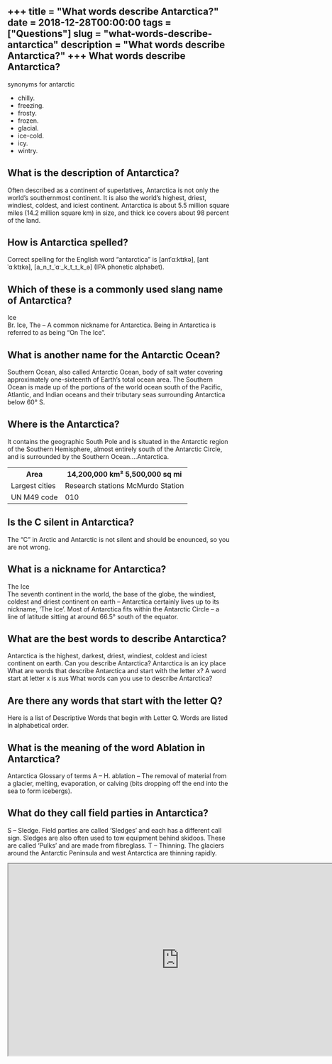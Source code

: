 +++
title = "What words describe Antarctica?"
date = 2018-12-28T00:00:00
tags = ["Questions"]
slug = "what-words-describe-antarctica"
description = "What words describe Antarctica?"
+++
What words describe Antarctica?
-------------------------------

synonyms for antarctic

- chilly.
- freezing.
- frosty.
- frozen.
- glacial.
- ice-cold.
- icy.
- wintry.

What is the description of Antarctica?
--------------------------------------

Often described as a continent of superlatives, Antarctica is not only the world’s southernmost continent. It is also the world’s highest, driest, windiest, coldest, and iciest continent. Antarctica is about 5.5 million square miles (14.2 million square km) in size, and thick ice covers about 98 percent of the land.

How is Antarctica spelled?
--------------------------

Correct spelling for the English word “antarctica” is \[antˈɑːktɪkə\], \[antˈɑːktɪkə\], \[a\_n\_t\_ˈɑː\_k\_t\_ɪ\_k\_ə\] (IPA phonetic alphabet).

Which of these is a commonly used slang name of Antarctica?
-----------------------------------------------------------

Ice  
Br. Ice, The – A common nickname for Antarctica. Being in Antarctica is referred to as being “On The Ice”.

What is another name for the Antarctic Ocean?
---------------------------------------------

Southern Ocean, also called Antarctic Ocean, body of salt water covering approximately one-sixteenth of Earth’s total ocean area. The Southern Ocean is made up of the portions of the world ocean south of the Pacific, Atlantic, and Indian oceans and their tributary seas surrounding Antarctica below 60° S.

Where is the Antarctica?
------------------------

It contains the geographic South Pole and is situated in the Antarctic region of the Southern Hemisphere, almost entirely south of the Antarctic Circle, and is surrounded by the Southern Ocean….Antarctica.

<table><tr><th>Area</th><th>14,200,000 km² 5,500,000 sq mi</th></tr><tr><td>Largest cities</td><td>Research stations McMurdo Station</td></tr><tr><td>UN M49 code</td><td>010</td></tr></table>

Is the C silent in Antarctica?
------------------------------

The “C” in Arctic and Antarctic is not silent and should be enounced, so you are not wrong.

What is a nickname for Antarctica?
----------------------------------

The Ice  
The seventh continent in the world, the base of the globe, the windiest, coldest and driest continent on earth – Antarctica certainly lives up to its nickname, ‘The Ice’. Most of Antarctica fits within the Antarctic Circle – a line of latitude sitting at around 66.5° south of the equator.

What are the best words to describe Antarctica?
-----------------------------------------------

Antarctica is the highest, darkest, driest, windiest, coldest and iciest continent on earth. Can you describe Antarctica? Antarctica is an icy place What are words that describe Antarctica and start with the letter x? A word start at letter x is xus What words can you use to describe Antarctica?

Are there any words that start with the letter Q?
-------------------------------------------------

Here is a list of Descriptive Words that begin with Letter Q. Words are listed in alphabetical order.

What is the meaning of the word Ablation in Antarctica?
-------------------------------------------------------

Antarctica Glossary of terms A – H. ablation – The removal of material from a glacier, melting, evaporation, or calving (bits dropping off the end into the sea to form icebergs).

What do they call field parties in Antarctica?
----------------------------------------------

S – Sledge. Field parties are called ‘Sledges’ and each has a different call sign. Sledges are also often used to tow equipment behind skidoos. These are called ‘Pulks’ and are made from fibreglass. T – Thinning. The glaciers around the Antarctic Peninsula and west Antarctica are thinning rapidly.

<iframe allow="accelerometer; autoplay; clipboard-write; encrypted-media; gyroscope; picture-in-picture" allowfullscreen="" class="__youtube_prefs__  epyt-is-override  no-lazyload" data-no-lazy="1" data-origheight="433" data-origwidth="770" data-skipgform_ajax_framebjll="" height="433" id="_ytid_46603" loading="lazy" src="https://www.youtube.com/embed/RNn7oJEn_mc?enablejsapi=1&autoplay=0&cc_load_policy=0&cc_lang_pref=&iv_load_policy=1&loop=0&modestbranding=0&rel=1&fs=1&playsinline=0&autohide=2&theme=dark&color=red&controls=1&" title="YouTube player" width="770"></iframe>